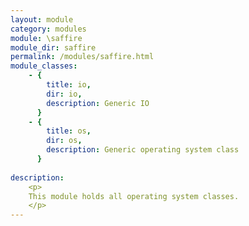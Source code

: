 ```yaml
---
layout: module
category: modules
module: \saffire
module_dir: saffire
permalink: /modules/saffire.html
module_classes:
    - { 
        title: io,
        dir: io,
        description: Generic IO 
      }
    - { 
        title: os,
        dir: os,
        description: Generic operating system class 
      }
      
description:
    <p>
    This module holds all operating system classes.
    </p>
---
```

